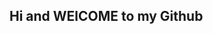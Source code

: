 ## Hi and WElCOME to my Github ##

[img1]: https://avatars.githubusercontent.com/u/91582821?s=400&u=60f4f38ace429f38dd38c2bb3657078fc974f8b8&v=4

<!---
- 👋 Hi, I’m @christoper__d
- 👀 I’m interested in learn programming
- 🌱 I’m currently learning python 
- 💞️ I’m looking to collaborate on ...
- 📫 How to reach me ...

--->

